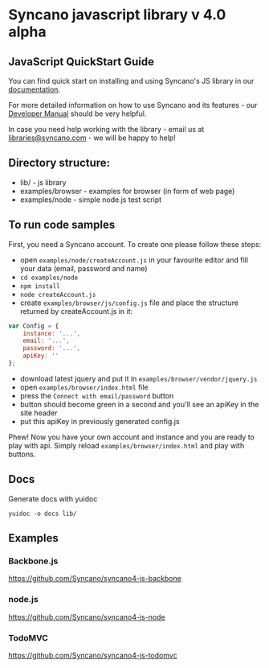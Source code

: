 # Syncano javascript library v 4.0 alpha

## JavaScript QuickStart Guide

You can find quick start on installing and using Syncano's JS library in our [documentation](http://docs.syncano.com/v1.0/docs/javascript).

For more detailed information on how to use Syncano and its features - our [Developer Manual](http://docs.syncano.com/v1.0/docs/getting-started-with-syncano) should be very helpful.

In case you need help working with the library - email us at libraries@syncano.com - we will be happy to help!

## Directory structure:

* lib/ - js library
* examples/browser - examples for browser (in form of web page)
* examples/node - simple node.js test script

## To run code samples

First, you need a Syncano account.
To create one please follow these steps:

* open `examples/node/createAccount.js` in your favourite editor and fill your data (email, password and name)
* `cd examples/node`
* `npm install`
* `node createAccount.js`
* create `examples/browser/js/config.js` file and place the structure returned by createAccount.js in it:

```javascript
var Config = {
	instance: '...',
	email: '...',
	password: '...',
	apiKey: ''
};
```

* download latest jquery and put it in `examples/browser/vendor/jquery.js`
* open `examples/browser/index.html` file
* press the `Connect with email/password` button
* button should become green in a second and you'll see an apiKey in the site header
* put this apiKey in previously generated config.js

Phew! Now you have your own account and instance and you are ready to play with api. Simply reload `examples/browser/index.html` and play with buttons.

## Docs

Generate docs with yuidoc

```
yuidoc -o docs lib/
```

## Examples

### Backbone.js

https://github.com/Syncano/syncano4-js-backbone

### node.js

https://github.com/Syncano/syncano4-js-node

### TodoMVC

https://github.com/Syncano/syncano4-js-todomvc
